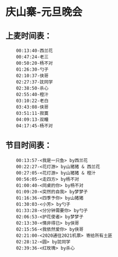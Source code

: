 # 庆山寨-元旦晚会

## 上麦时间表：
        00:13:40-西兰花
        00:47:24-老三
        00:50:20-杨不对
        01:26:30-勺子
        02:10:37-侠哥
        02:27:37-訦同学
        02:38:50-杀心
        02:55:40-橙汁
        03:10:22-老白
        03:43:08-侠哥
        03:51:11-寂寞
        04:09:13-双瞳
        04:17:45-杨不对


## 节目时间表：
        00:13:57-<我是一只鱼> by西兰花
        00:22:27-<花灯游> by山猪猪 & 西兰花
        00:27:05-<花灯游> by山猪猪 & 橙汁
        00:56:05-<走四方> by杨不对
        01:00:40-<同桌的你> by杨不对
        01:09:20-<突然的自我> by梦梦子
        01:16:36-<四季予你> by山猪猪
        01:30:03-<小芳> by勺子
        01:33:28-<分分钟需要你> by勺子
        02:06:53-<护花使者> by梦梦子
        02:13:30-<情非得已> by侠哥
        02:15:56-<我依然爱你> by侠哥
        02:21:00-<2020通往2021机票> 寄给所有土匪
        02:28:12-<圆> by訦同学
        02:39:36-<红玫瑰> by杀心
